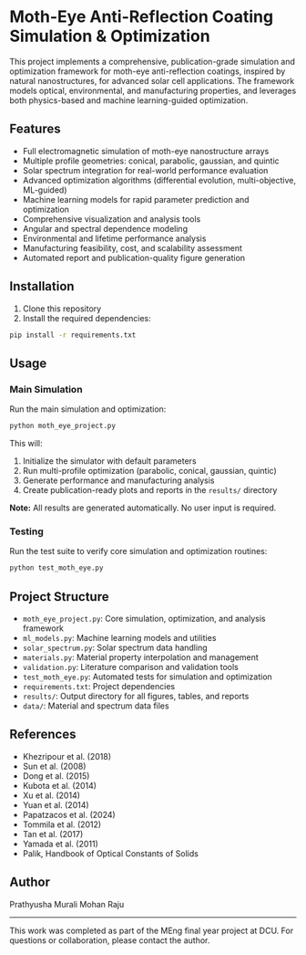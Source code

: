 # Moth-Eye Anti-Reflection Coating Simulation & Optimization

This project implements a comprehensive, publication-grade simulation and optimization framework for moth-eye anti-reflection coatings, inspired by natural nanostructures, for advanced solar cell applications. The framework models optical, environmental, and manufacturing properties, and leverages both physics-based and machine learning-guided optimization.

## Features

- Full electromagnetic simulation of moth-eye nanostructure arrays
- Multiple profile geometries: conical, parabolic, gaussian, and quintic
- Solar spectrum integration for real-world performance evaluation
- Advanced optimization algorithms (differential evolution, multi-objective, ML-guided)
- Machine learning models for rapid parameter prediction and optimization
- Comprehensive visualization and analysis tools
- Angular and spectral dependence modeling
- Environmental and lifetime performance analysis
- Manufacturing feasibility, cost, and scalability assessment
- Automated report and publication-quality figure generation

## Installation

1. Clone this repository
2. Install the required dependencies:
```bash
pip install -r requirements.txt
```

## Usage

### Main Simulation
Run the main simulation and optimization:
```bash
python moth_eye_project.py
```
This will:
1. Initialize the simulator with default parameters
2. Run multi-profile optimization (parabolic, conical, gaussian, quintic)
3. Generate performance and manufacturing analysis
4. Create publication-ready plots and reports in the `results/` directory

**Note:** All results are generated automatically. No user input is required.

### Testing
Run the test suite to verify core simulation and optimization routines:
```bash
python test_moth_eye.py
```

## Project Structure

- `moth_eye_project.py`: Core simulation, optimization, and analysis framework
- `ml_models.py`: Machine learning models and utilities
- `solar_spectrum.py`: Solar spectrum data handling
- `materials.py`: Material property interpolation and management
- `validation.py`: Literature comparison and validation tools
- `test_moth_eye.py`: Automated tests for simulation and optimization
- `requirements.txt`: Project dependencies
- `results/`: Output directory for all figures, tables, and reports
- `data/`: Material and spectrum data files

## References

- Khezripour et al. (2018)
- Sun et al. (2008)
- Dong et al. (2015)
- Kubota et al. (2014)
- Xu et al. (2014)
- Yuan et al. (2014)
- Papatzacos et al. (2024)
- Tommila et al. (2012)
- Tan et al. (2017)
- Yamada et al. (2011)
- Palik, Handbook of Optical Constants of Solids

## Author

Prathyusha Murali Mohan Raju

---

This work was completed as part of the MEng final year project at DCU. For questions or collaboration, please contact the author.